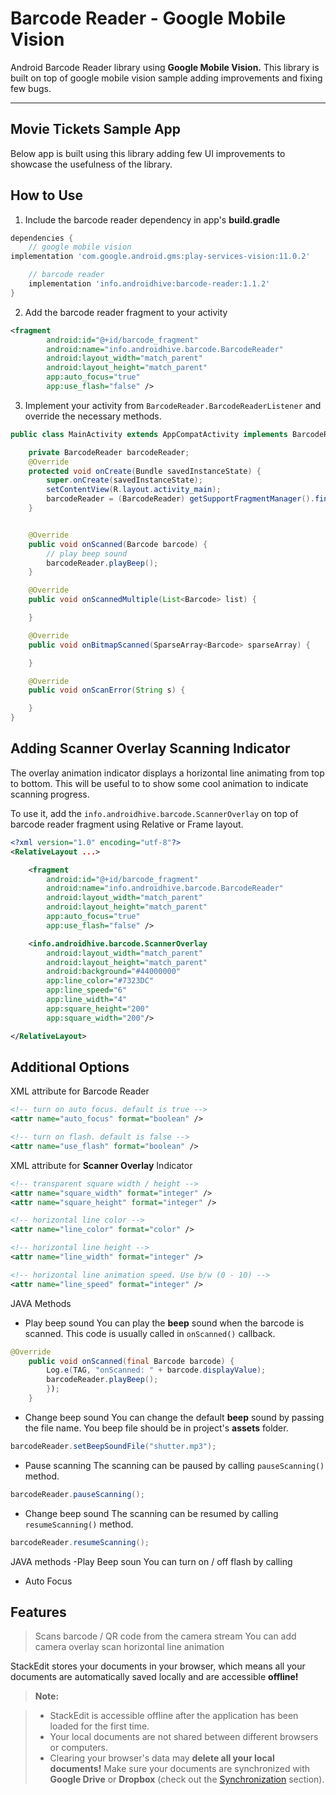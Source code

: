 Barcode Reader - Google Mobile Vision
===================
Android Barcode Reader library using **Google Mobile Vision.** This library is built on top of google mobile vision sample adding improvements and fixing few bugs.

----------

Movie Tickets Sample App
-------------
Below app is built using this library adding few UI improvements to showcase the usefulness of the library.

How to Use
-------------
1. Include the barcode reader dependency in app's **build.gradle**
```gradle
dependencies {
    // google mobile vision
implementation 'com.google.android.gms:play-services-vision:11.0.2'

    // barcode reader
    implementation 'info.androidhive:barcode-reader:1.1.2'
}
```

2. Add the barcode reader fragment to your activity
```xml
<fragment
        android:id="@+id/barcode_fragment"
        android:name="info.androidhive.barcode.BarcodeReader"
        android:layout_width="match_parent"
        android:layout_height="match_parent"
        app:auto_focus="true"
        app:use_flash="false" />
```

3. Implement your activity from <code>BarcodeReader.BarcodeReaderListener</code> and override the necessary methods.
```java
public class MainActivity extends AppCompatActivity implements BarcodeReader.BarcodeReaderListener {

    private BarcodeReader barcodeReader;
    @Override
    protected void onCreate(Bundle savedInstanceState) {
        super.onCreate(savedInstanceState);
        setContentView(R.layout.activity_main);
        barcodeReader = (BarcodeReader) getSupportFragmentManager().findFragmentById(R.id.barcode_fragment);
    }


    @Override
    public void onScanned(Barcode barcode) {
        // play beep sound
        barcodeReader.playBeep();
    }

    @Override
    public void onScannedMultiple(List<Barcode> list) {

    }

    @Override
    public void onBitmapScanned(SparseArray<Barcode> sparseArray) {

    }

    @Override
    public void onScanError(String s) {

    }
}
```

Adding Scanner Overlay Scanning Indicator
----
The overlay animation indicator displays a horizontal line animating from top to bottom. This will be useful to  to show some cool animation to indicate scanning progress.

To use it, add the <code>info.androidhive.barcode.ScannerOverlay</code> on top of barcode reader fragment using Relative or Frame layout.
```xml
<?xml version="1.0" encoding="utf-8"?>
<RelativeLayout ...>

    <fragment
        android:id="@+id/barcode_fragment"
        android:name="info.androidhive.barcode.BarcodeReader"
        android:layout_width="match_parent"
        android:layout_height="match_parent"
        app:auto_focus="true"
        app:use_flash="false" />

    <info.androidhive.barcode.ScannerOverlay
        android:layout_width="match_parent"
        android:layout_height="match_parent"
        android:background="#44000000"
        app:line_color="#7323DC"
        app:line_speed="6"
        app:line_width="4"
        app:square_height="200"
        app:square_width="200"/>

</RelativeLayout>

```


Additional Options
-------------
XML attribute for Barcode Reader
```xml
<!-- turn on auto focus. default is true -->
<attr name="auto_focus" format="boolean" />

<!-- turn on flash. default is false -->
<attr name="use_flash" format="boolean" />
```
XML attribute for **Scanner Overlay** Indicator
```xml
<!-- transparent square width / height -->
<attr name="square_width" format="integer" />
<attr name="square_height" format="integer" />

<!-- horizontal line color -->
<attr name="line_color" format="color" />

<!-- horizontal line height -->
<attr name="line_width" format="integer" />

<!-- horizontal line animation speed. Use b/w (0 - 10) -->
<attr name="line_speed" format="integer" />
```

JAVA Methods

- Play beep sound
You can play the **beep** sound when the barcode is scanned. This code is usually called in <code>onScanned()</code> callback.
```java
@Override
    public void onScanned(final Barcode barcode) {
        Log.e(TAG, "onScanned: " + barcode.displayValue);
        barcodeReader.playBeep();
        });
    }
```

- Change beep sound
You can change the default **beep** sound by passing the file name. You beep file should be in project's **assets** folder.
```java
barcodeReader.setBeepSoundFile("shutter.mp3");
```
- Pause scanning
The scanning can be paused by calling <code>pauseScanning()</code> method.
```java
barcodeReader.pauseScanning();
```

- Change beep sound
The scanning can be resumed by calling <code>resumeScanning()</code> method.
```java
barcodeReader.resumeScanning();
```


JAVA methods
-Play Beep soun
You can turn on / off flash by calling 
- Auto Focus


Features
-------------
> Scans barcode / QR code from the camera stream
> You can add camera overlay scan horizontal line animation

StackEdit stores your documents in your browser, which means all your documents are automatically saved locally and are accessible **offline!**

> **Note:**

> - StackEdit is accessible offline after the application has been loaded for the first time.
> - Your local documents are not shared between different browsers or computers.
> - Clearing your browser's data may **delete all your local documents!** Make sure your documents are synchronized with **Google Drive** or **Dropbox** (check out the [<i class="icon-refresh"></i> Synchronization](#synchronization) section).
